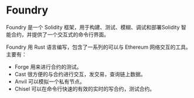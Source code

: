 # Foundry
Foundry 是一个 Solidity 框架，用于构建、测试、模糊、调试和部署Solidity 智能合约，并提供了一个交互式的命令行界面。

Foundry 用 Rust 语言编写，包含了一系列的可以与 Ethereum 网络交互的工具。主要有：

- Forge 用来进行合约的测试。
- Cast 很方便的与合约进行交互，发交易，查询链上数据。
- Anvil 可以模拟一个私有节点。
- Chisel 可以在命令行快速的有效的实时的写合约，测试合约。